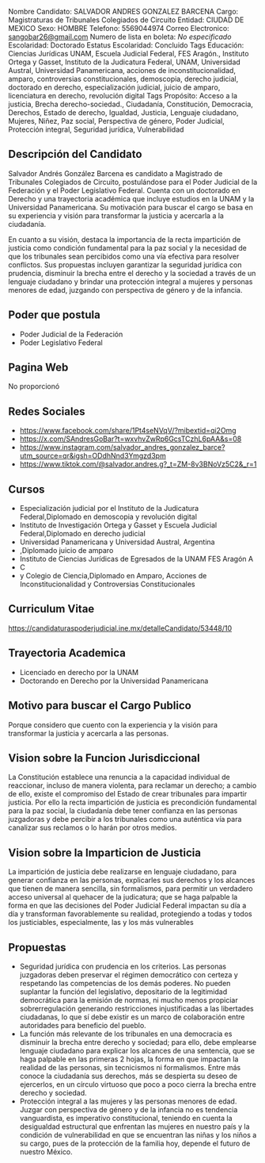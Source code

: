 Nombre Candidato: SALVADOR ANDRES GONZALEZ BARCENA
Cargo: Magistraturas de Tribunales Colegiados de Circuito
Entidad: CIUDAD DE MEXICO
Sexo: HOMBRE
Telefono: 5569044974
Correo Electronico: sangobar26@gmail.com
Numero de lista en boleta: *No especificado*
Escolaridad: Doctorado
Estatus Escolaridad: Concluido
Tags Educación: Ciencias Jurídicas UNAM, Escuela Judicial Federal, FES Aragón., Instituto Ortega y Gasset, Instituto de la Judicatura Federal, UNAM, Universidad Austral, Universidad Panamericana, acciones de inconstitucionalidad, amparo, controversias constitucionales, demoscopia, derecho judicial, doctorado en derecho, especialización judicial, juicio de amparo, licenciatura en derecho, revolución digital
Tags Propósito: Acceso a la justicia, Brecha derecho-sociedad., Ciudadanía, Constitución, Democracia, Derechos, Estado de derecho, Igualdad, Justicia, Lenguaje ciudadano, Mujeres, Niñez, Paz social, Perspectiva de género, Poder Judicial, Protección integral, Seguridad jurídica, Vulnerabilidad


## Descripción del Candidato 

Salvador Andrés González Barcena es candidato a Magistrado de Tribunales Colegiados de Circuito, postulándose para el Poder Judicial de la Federación y el Poder Legislativo Federal. Cuenta con un doctorado en Derecho y una trayectoria académica que incluye estudios en la UNAM y la Universidad Panamericana. Su motivación para buscar el cargo se basa en su experiencia y visión para transformar la justicia y acercarla a la ciudadanía.

En cuanto a su visión, destaca la importancia de la recta impartición de justicia como condición fundamental para la paz social y la necesidad de que los tribunales sean percibidos como una vía efectiva para resolver conflictos. Sus propuestas incluyen garantizar la seguridad jurídica con prudencia, disminuir la brecha entre el derecho y la sociedad a través de un lenguaje ciudadano y brindar una protección integral a mujeres y personas menores de edad, juzgando con perspectiva de género y de la infancia.


## Poder que postula

- Poder Judicial de la Federación
- Poder Legislativo Federal


## Pagina Web

No proporcionó


## Redes Sociales

- https://www.facebook.com/share/1Pt4seNVqV/?mibextid=qi2Omg
- https://x.com/SAndresGoBar?t=wxvhvZwRp6GcsTCzhL6pAA&s=08
- https://www.instagram.com/salvador_andres_gonzalez_barce?utm_source=qr&igsh=ODdhNnd3Ymgzd3pm
- https://www.tiktok.com/@salvador.andres.g?_t=ZM-8v3BNoVz5C2&_r=1


## Cursos

- Especialización judicial por el Instituto de la Judicatura Federal,Diplomado en demoscopia y revolución digital
- Instituto de Investigación Ortega y Gasset y Escuela Judicial Federal,Diplomado en derecho judicial
- Universidad Panamericana y Universidad Austral, Argentina
- ,Diplomado juicio de amparo
- Instituto de Ciencias Jurídicas de Egresados de la UNAM FES Aragón A
- C
- y Colegio de Ciencia,Diplomado  en Amparo, Acciones de Inconstitucionalidad y Controversias Constitucionales


## Curriculum Vitae

https://candidaturaspoderjudicial.ine.mx/detalleCandidato/53448/10


## Trayectoria Academica

- Licenciado en derecho por la UNAM
- Doctorando en Derecho por la Universidad Panamericana


## Motivo para buscar el Cargo Publico

Porque considero que cuento con la experiencia y la visión para transformar la justicia y acercarla a las personas.


## Vision sobre la Funcion Jurisdiccional

La Constitución establece una renuncia a la capacidad individual de reaccionar, incluso de manera violenta, para reclamar un derecho; a cambio de ello, existe el compromiso del Estado de crear tribunales para impartir justicia. Por ello la recta impartición de justicia es precondición fundamental para la paz social, la ciudadanía debe tener confianza en las personas juzgadoras y debe percibir a los tribunales como una auténtica vía para canalizar sus reclamos o lo harán por otros medios.


## Vision sobre la Imparticion de Justicia

La impartición de justicia debe realizarse en lenguaje ciudadano, para generar confianza en las personas, explicarles sus derechos y los alcances que tienen de manera sencilla, sin formalismos, para permitir un verdadero acceso universal al quehacer de la judicatura; que se haga palpable la forma en que las decisiones del Poder Judicial Federal impactan su día a día y transforman favorablemente su realidad, protegiendo a todas y todos los justiciables, especialmente, las y los más vulnerables


## Propuestas

- Seguridad jurídica con prudencia en los criterios. Las personas juzgadoras deben preservar el régimen democrático con certeza y respetando las competencias de los demás poderes. No pueden suplantar la función del legislativo, depositario de la legitimidad democrática para la emisión de normas, ni mucho menos propiciar sobrerregulación generando restricciones injustificadas a las libertades ciudadanas, lo que sí debe existir es un marco de colaboración entre autoridades para beneficio del pueblo.
- La función más relevante de los tribunales en una democracia es disminuir la brecha entre derecho y sociedad; para ello, debe emplearse lenguaje ciudadano para explicar los alcances de una sentencia, que se haga palpable en las primeras 2 hojas, la forma en que impactan la realidad de las personas, sin tecnicismos ni formalismos. Entre más conoce la ciudadanía sus derechos, más se despierta su deseo de ejercerlos, en un círculo virtuoso que poco a poco cierra la brecha entre derecho y sociedad.
- Protección integral a las mujeres y las personas menores de edad. Juzgar con perspectiva de género y de la infancia no es tendencia vanguardista, es imperativo constitucional, teniendo en cuenta la desigualdad estructural que enfrentan las mujeres en nuestro país y la condición de vulnerabilidad en que se encuentran las niñas y los niños a su cargo, pues de la protección de la familia hoy, depende el futuro de nuestro México.

